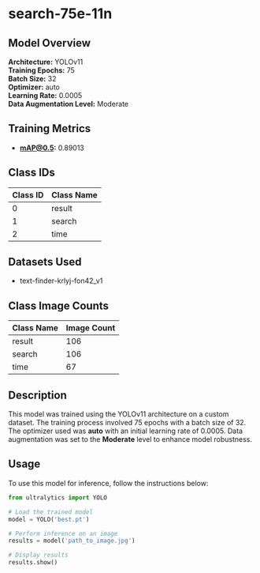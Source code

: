# search-75e-11n

## Model Overview

**Architecture:** YOLOv11  
**Training Epochs:** 75  
**Batch Size:** 32  
**Optimizer:** auto  
**Learning Rate:** 0.0005  
**Data Augmentation Level:** Moderate

## Training Metrics

- **mAP@0.5:** 0.89013

## Class IDs

| Class ID | Class Name |
|----------|------------|
| 0 | result |
| 1 | search |
| 2 | time |


## Datasets Used

- text-finder-krlyj-fon42_v1

## Class Image Counts

| Class Name | Image Count |
|------------|-------------|
| result | 106 |
| search | 106 |
| time | 67 |


## Description

This model was trained using the YOLOv11 architecture on a custom dataset. The training process involved 75 epochs with a batch size of 32. The optimizer used was **auto** with an initial learning rate of 0.0005. Data augmentation was set to the **Moderate** level to enhance model robustness.

## Usage

To use this model for inference, follow the instructions below:

```python
from ultralytics import YOLO

# Load the trained model
model = YOLO('best.pt')

# Perform inference on an image
results = model('path_to_image.jpg')

# Display results
results.show()
